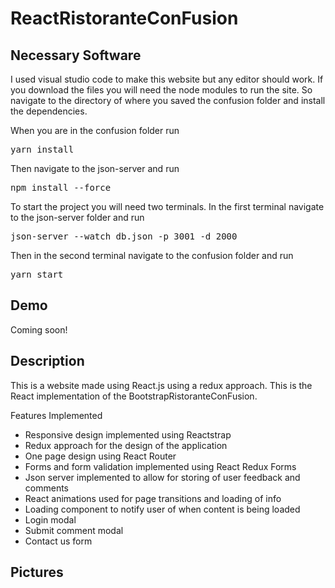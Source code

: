 # ReactRistoranteConFusion

## Necessary Software

I used visual studio code to make this website but any editor should work. If you download the files you will need the node modules to run the site. So navigate to the directory of where you saved the confusion folder and install the dependencies. 

When you are in the confusion folder run 

<pre>yarn install</pre>

Then navigate to the json-server and run  

<pre>npm install --force</pre>

To start the project you will need two terminals. In the first terminal navigate to the json-server folder and run

<pre>json-server --watch db.json -p 3001 -d 2000</pre>

Then in the second terminal navigate to the confusion folder and run

<pre>yarn start</pre>

## Demo 

Coming soon!

## Description

This is a website made using React.js using a redux approach. This is the React implementation of the BootstrapRistoranteConFusion.

Features Implemented

- Responsive design implemented using Reactstrap
- Redux approach for the design of the application
- One page design using React Router
- Forms and form validation implemented using React Redux Forms
- Json server implemented to allow for storing of user feedback and  comments
- React animations used for page transitions and loading of info
- Loading component to notify user of when content is being loaded
- Login modal
- Submit comment modal
- Contact us form

## Pictures
